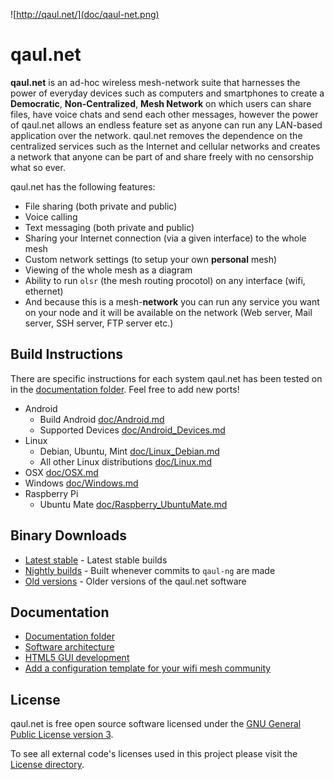 ![http://qaul.net/](doc/qaul-net.png)

qaul.net
========

**qaul.net** is an ad-hoc wireless mesh-network suite that harnesses the 
power of everyday devices such as computers and smartphones to create a 
**Democratic**, **Non-Centralized**, **Mesh Network** on which users can 
share files, have voice chats and send each other messages, however the 
power of qaul.net allows an endless feature set as anyone can run any 
LAN-based application over the network. qaul.net removes the dependence 
on the centralized services such as the Internet and cellular networks 
and creates a network that anyone can be part of and share freely with 
no censorship what so ever.

qaul.net has the following features:

* File sharing (both private and public)
* Voice calling
* Text messaging (both private and public)
* Sharing your Internet connection (via a given interface) to the whole mesh
* Custom network settings (to setup your own **personal** mesh)
* Viewing of the whole mesh as a diagram
* Ability to run `olsr` (the mesh routing procotol) on any interface (wifi, ethernet)
* And because this is a mesh-**network** you can run any service you want on your node and it will be available on the network (Web server, Mail server, SSH server, FTP server etc.)

Build Instructions
------------------

There are specific instructions for each system qaul.net has been 
tested on in the [documentation folder](doc). Feel free to add new ports!

* Android 
  * Build Android [doc/Android.md](doc/Android.md)
  * Supported Devices [doc/Android_Devices.md](doc/Android_Devices.md)
* Linux
  * Debian, Ubuntu, Mint [doc/Linux_Debian.md](doc/Linux_Debian.md)
  * All other Linux distributions [doc/Linux.md](doc/Linux.md)
* OSX [doc/OSX.md](doc/OSX.md)
* Windows [doc/Windows.md](doc/Windows.md)
* Raspberry Pi
  * Ubuntu Mate [doc/Raspberry_UbuntuMate.md](doc/Raspberry_UbuntuMate.md)


Binary Downloads
----------------

* [Latest stable](https://qaul.net/download) - Latest stable builds
* [Nightly builds](https://qaul.net/binaries/nightly/) - Built whenever commits to `qaul-ng` are made
* [Old versions](https://qaul.net/binaries/) - Older versions of the qaul.net software


Documentation
-------------

* [Documentation folder](doc/)
* [Software architecture](https://github.com/WachterJud/qaul.net/wiki/SoftwareArchitecture)
* [HTML5 GUI development](doc/GUI.md)
* [Add a configuration template for your wifi mesh community](GUI/www/community-templates/)


License
-------

qaul.net is free open source software licensed under the 
[GNU General Public License version 3](Licenses/GPLv3.txt).

To see all external code's licenses used in this project please 
visit the [License directory](Licenses).
